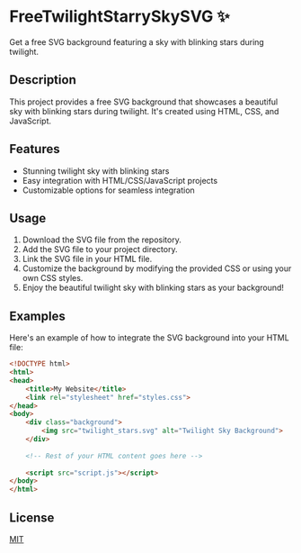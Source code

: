 # FreeTwilightStarrySkySVG ✨

Get a free SVG background featuring a sky with blinking stars during twilight.

## Description

This project provides a free SVG background that showcases a beautiful sky with blinking stars during twilight. It's created using HTML, CSS, and JavaScript.

<!-- ## Demo

You can see a live demo of the branch-1 [here](link_to_demo).
You can see a live demo of the branch-2 [here](link_to_demo).
You can see a live demo of the branch-3 [here](link_to_demo). -->

## Features

- Stunning twilight sky with blinking stars
- Easy integration with HTML/CSS/JavaScript projects
- Customizable options for seamless integration

## Usage

1. Download the SVG file from the repository.
2. Add the SVG file to your project directory.
3. Link the SVG file in your HTML file.
4. Customize the background by modifying the provided CSS or using your own CSS styles.
5. Enjoy the beautiful twilight sky with blinking stars as your background!

## Examples

Here's an example of how to integrate the SVG background into your HTML file:

```html
<!DOCTYPE html>
<html>
<head>
    <title>My Website</title>
    <link rel="stylesheet" href="styles.css">
</head>
<body>
    <div class="background">
        <img src="twilight_stars.svg" alt="Twilight Sky Background">
    </div>
    
    <!-- Rest of your HTML content goes here -->
    
    <script src="script.js"></script>
</body>
</html>


```
    
<!-- ## 🔗 Links

[![linkedin](https://img.shields.io/badge/linkedin-0A66C2?style=for-the-badge&logo=linkedin&logoColor=white)]([https://www.linkedin.com](http://www.linkedin.com/in/fateme-kharazmi))
[![stackoverflow](https://img.shields.io/badge/stackoverflow-0A66C2?style=for-the-badge&logo=stackoverflow&logoColor=white)]([https://www.stackoverflow.com](https://stackoverflow.com/users/15953197/fanid)/)
[![gmail](https://img.shields.io/badge/gmail-0A66C2?style=for-the-badge&logo=gmail&logoColor=white)]([https://www.gmail.com](devfaanid@gmail.com)/)
 -->


## License

[MIT](https://choosealicense.com/licenses/mit/)
